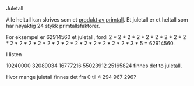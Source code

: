 Juletall

Alle heltall kan skrives som et [produkt av primtall](https://no.wikipedia.org/wiki/Aritmetikkens_fundamentalteorem). Et juletall er et heltall som har nøyaktig 24 stykk primtallsfaktorer.

For eksempel er 62914560 et juletall, fordi 2 * 2 * 2 * 2 * 2 * 2 * 2 * 2 * 2 * 2 * 2 * 2 * 2 * 2 * 2 * 2 * 2 * 2 * 2 * 2 * 2 * 2 * 3 * 5 = 62914560.

I listen

10240000
32089034
16777216
55023912
25165824
finnes det to juletall.

Hvor mange juletall finnes det fra 0 til 4 294 967 296?